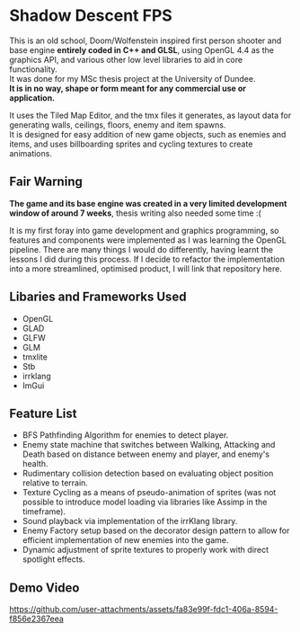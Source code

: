 # Shadow Descent FPS
This is an old school, Doom/Wolfenstein inspired first person shooter and base engine **entirely coded in C++ and GLSL**, using OpenGL 4.4 as the graphics API, and various other low level libraries to aid in core functionality.<br/>
It was done for my MSc thesis project at the University of Dundee.<br/>
**It is in no way, shape or form meant for any commercial use or application.<br/>**

It uses the Tiled Map Editor, and the tmx files it generates, as layout data for generating walls, ceilings, floors, enemy and item spawns.<br/>
It is designed for easy addition of new game objects, such as enemies and items, and uses billboarding sprites and cycling textures to create animations.<br/>

## Fair Warning
**The game and its base engine was created in a very limited development window of around 7 weeks**, thesis writing also needed some time :( <br/>

It is my first foray into game development and graphics programming, so features and components were implemented as I was learning the OpenGL pipeline.
There are many things I would do differently, having learnt the lessons I did during this process. If I decide to refactor the implementation into a more streamlined, optimised product, I will link that repository here. <br/>

## Libaries and Frameworks Used
- OpenGL
- GLAD
- GLFW
- GLM
- tmxlite
- Stb
- irrklang
- ImGui
  
## Feature List
- BFS Pathfinding Algorithm for enemies to detect player.
- Enemy state machine that switches between Walking, Attacking and Death based on distance between enemy and player, and enemy's health.
- Rudimentary collision detection based on evaluating object position relative to terrain.
- Texture Cycling as a means of pseudo-animation of sprites (was not possible to introduce model loading via libraries like Assimp in the timeframe).
- Sound playback via implementation of the irrKlang library.
- Enemy Factory setup based on the decorator design pattern to allow for efficient implementation of new enemies into the game.
- Dynamic adjustment of sprite textures to properly work with direct spotlight effects.


## Demo Video
https://github.com/user-attachments/assets/fa83e99f-fdc1-406a-8594-f856e2367eea


